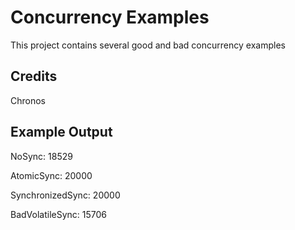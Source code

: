 # Concurrency Examples
This project contains several good and bad concurrency examples

## Credits
Chronos

## Example Output
NoSync: 18529

AtomicSync: 20000

SynchronizedSync: 20000

BadVolatileSync: 15706